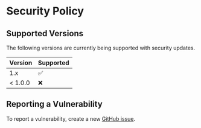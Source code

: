 # Security Policy

## Supported Versions

The following versions are currently being supported with security updates.

| Version | Supported          |
| ------- | ------------------ |
| 1.x     | :white_check_mark: |
| < 1.0.0 | :x:                |

## Reporting a Vulnerability

To report a vulnerability, create a new [GitHub issue](https://github.com/communitybridge/easycla/issues?q=is%3Aissue+is%3Aopen+sort%3Aupdated-desc).
